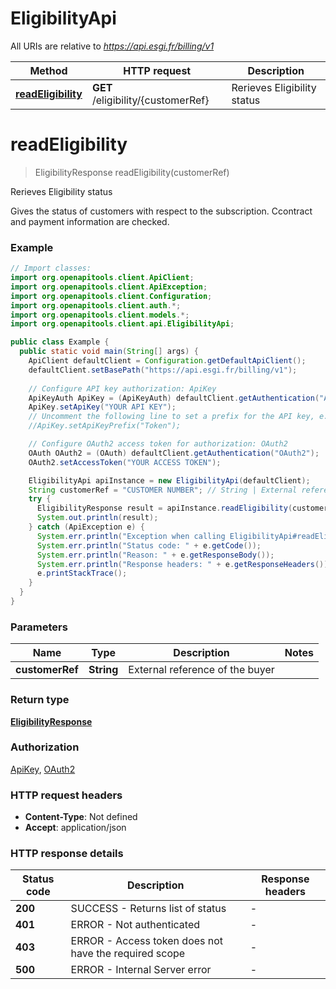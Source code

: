 # EligibilityApi

All URIs are relative to *https://api.esgi.fr/billing/v1*

| Method | HTTP request | Description |
|------------- | ------------- | -------------|
| [**readEligibility**](EligibilityApi.md#readEligibility) | **GET** /eligibility/{customerRef} | Rerieves Eligibility status |


<a name="readEligibility"></a>
# **readEligibility**
> EligibilityResponse readEligibility(customerRef)

Rerieves Eligibility status

Gives the status of customers with respect to the subscription. Ccontract and payment information are checked.

### Example
```java
// Import classes:
import org.openapitools.client.ApiClient;
import org.openapitools.client.ApiException;
import org.openapitools.client.Configuration;
import org.openapitools.client.auth.*;
import org.openapitools.client.models.*;
import org.openapitools.client.api.EligibilityApi;

public class Example {
  public static void main(String[] args) {
    ApiClient defaultClient = Configuration.getDefaultApiClient();
    defaultClient.setBasePath("https://api.esgi.fr/billing/v1");
    
    // Configure API key authorization: ApiKey
    ApiKeyAuth ApiKey = (ApiKeyAuth) defaultClient.getAuthentication("ApiKey");
    ApiKey.setApiKey("YOUR API KEY");
    // Uncomment the following line to set a prefix for the API key, e.g. "Token" (defaults to null)
    //ApiKey.setApiKeyPrefix("Token");

    // Configure OAuth2 access token for authorization: OAuth2
    OAuth OAuth2 = (OAuth) defaultClient.getAuthentication("OAuth2");
    OAuth2.setAccessToken("YOUR ACCESS TOKEN");

    EligibilityApi apiInstance = new EligibilityApi(defaultClient);
    String customerRef = "CUSTOMER NUMBER"; // String | External reference of the buyer
    try {
      EligibilityResponse result = apiInstance.readEligibility(customerRef);
      System.out.println(result);
    } catch (ApiException e) {
      System.err.println("Exception when calling EligibilityApi#readEligibility");
      System.err.println("Status code: " + e.getCode());
      System.err.println("Reason: " + e.getResponseBody());
      System.err.println("Response headers: " + e.getResponseHeaders());
      e.printStackTrace();
    }
  }
}
```

### Parameters

| Name | Type | Description  | Notes |
|------------- | ------------- | ------------- | -------------|
| **customerRef** | **String**| External reference of the buyer | |

### Return type

[**EligibilityResponse**](EligibilityResponse.md)

### Authorization

[ApiKey](../README.md#ApiKey), [OAuth2](../README.md#OAuth2)

### HTTP request headers

 - **Content-Type**: Not defined
 - **Accept**: application/json

### HTTP response details
| Status code | Description | Response headers |
|-------------|-------------|------------------|
| **200** | SUCCESS - Returns list of status |  -  |
| **401** | ERROR - Not authenticated |  -  |
| **403** | ERROR - Access token does not have the required scope |  -  |
| **500** | ERROR - Internal Server error |  -  |

